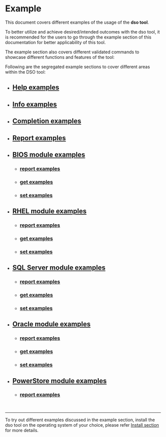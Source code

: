 # Example

This document covers different examples of the usage of the **dso tool**. 

To better utilize and achieve desired/intended outcomes with the dso tool, it is recommended for the users to go through the example section of this documentation for better applicability of this tool. 

The example section also covers different validated commands to showcase different functions and features of the tool:

Following are the segregated example sections to cover different areas within the DSO tool:

- ## [Help examples](helpExamples.md)
- ## [Info examples](infoExamples.md)
- ## [Completion examples](completionExamples.md)
- ## [Report examples](reportExamples.md)
- ## [BIOS module examples](biosModuleExamples.md#bios-sub-module-usage-examples)
  - ### [report examples](biosModuleExamples.md#report-command)
  - ### [get examples](biosModuleExamples.md#get-command)
  - ### [set examples](biosModuleExamples.md#set-command)
- ## [RHEL module examples](osModuleExamples.md#rhel-sub-module-usage-examples)
  - ### [report examples](osModuleExamples.md#report-command)
  - ### [get examples](osModuleExamples.md#get-command)
  - ### [set examples](osModuleExamples.md#set-command)
- ## [SQL Server module examples](dbSqlModuleExamples.md#sql-sub-module-usage-examples)
  - ### [report examples](dbSqlModuleExamples.md#report-command)
  - ### [get examples](dbSqlModuleExamples.md#get-command)
  - ### [set examples](dbSqlModuleExamples.md#set-command)
- ## [Oracle module examples](dbOracleModuleExamples.md#oracle-sub-module-usage-examples)
  - ### [report examples](dbOracleModuleExamples.md#report-command)
  - ### [get examples](dbOracleModuleExamples.md#get-command)
  - ### [set examples](dbOracleModuleExamples.md#set-command)
- ## [PowerStore module examples](storagePstoreExamples.md#pstore-sub-module-usage-examples)
  - ### [report examples](storagePstoreExamples.md#report-command)

<br>

---

To try out different examples discussed in the example section, install the dso tool on the operating system of your choice, please refer [Install section](../README.md#install-instructions) for more details.
